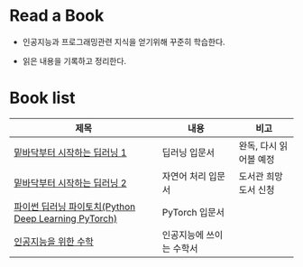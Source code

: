 # Read a Book
- 인공지능과 프로그래밍관련 지식을 얻기위해 꾸준히 학습한다.  

- 읽은 내용을 기록하고 정리한다.


# Book list
|제목|내용|비고|
|----|----|----|
|[밑바닥부터 시작하는 딥러닝 1](./밑바닥부터_시작하는_딥러닝_1/README.md)|딥러닝 입문서|완독, 다시 읽어볼 예정|
|[밑바닥부터 시작하는 딥러닝 2](./밑바닥부터_시작하는_딥러닝_2/README.md)|자연어 처리 입문서|도서관 희망도서 신청|
|[파이썬 딥러닝 파이토치(Python Deep Learning PyTorch)](./파이썬_딥러닝_파이토치/README.md)|PyTorch 입문서||전자책 희망도서 신청처리중|
|[인공지능을 위한 수학](./인공지능을_위한_수학/README.md)|인공지능에 쓰이는 수학서||
